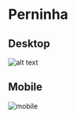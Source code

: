 # Perninha

## Desktop

![alt text](<Design sem nome.gif>)

## Mobile

![mobile](https://github.com/user-attachments/assets/d64b4615-c9a2-4cf6-aeac-b9653f909488)
